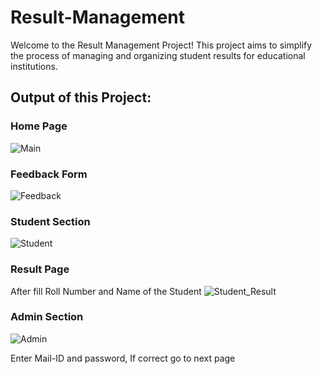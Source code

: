 # Result-Management
Welcome to the Result Management Project! This project aims to simplify the process of managing and organizing student results for educational institutions.

## Output of this Project:

### Home Page
![Main](https://github.com/Abhishek-Bobade/Result-Management/assets/159528652/a9dcea4e-2fcc-4d76-8b39-a71cc90789d3)

### Feedback Form
![Feedback](https://github.com/Abhishek-Bobade/Result-Management/assets/159528652/970c1429-ce80-460f-bf39-5b1dfe96f753)

### Student Section
![Student](https://github.com/Abhishek-Bobade/Result-Management/assets/159528652/4a3b3bdf-e0be-4f4a-a6de-7060239840ed)

### Result Page
After fill Roll Number and Name of the Student
![Student_Result](https://github.com/Abhishek-Bobade/Result-Management/assets/159528652/76d531bd-e88d-430d-a5df-c4899191db5d)

### Admin Section
![Admin](https://github.com/Abhishek-Bobade/Result-Management/assets/159528652/8253cbff-185d-4ee4-b809-07168a033580)

Enter Mail-ID and password, If correct go to next page


